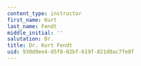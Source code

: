 ```yaml
---
content_type: instructor
first_name: Kurt
last_name: Fendt
middle_initial: ''
salutation: Dr.
title: Dr. Kurt Fendt
uid: 930d9ee4-d5f8-02bf-619f-821d0ac7fe0f
---
```

